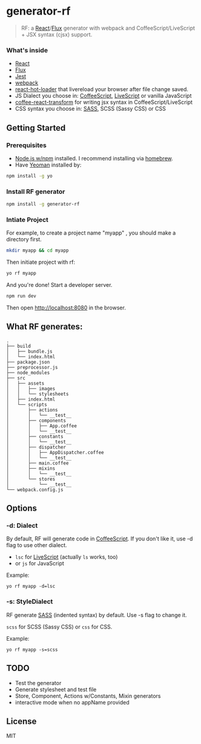 # generator-rf

> RF: a [React](http://facebook.github.io/react/)/[Flux](http://facebook.github.io/flux/) generator with webpack and CoffeeScript/LiveScript + JSX syntax (cjsx) support.


### What's inside
* [React](http://facebook.github.io/react/)
* [Flux](http://facebook.github.io/flux/)
* [Jest](http://facebook.github.io/jest)
* [webpack](http://webpack.github.io/)
* [react-hot-loader](https://gaearon.github.io/react-hot-loader/) that livereload your browser after file change saved.
* JS Dialect you choose in: [CoffeeScript](http://coffeescript.org/), [LiveScript](http://livescript.net) or vanilla JavaScript
* [coffee-react-transform](https://github.com/jsdf/coffee-react-transform) for writing jsx syntax in CoffeeScript/LiveScript
* CSS syntax you choose in: [SASS](http://sass-lang.com/), SCSS (Sassy CSS) or CSS

## Getting Started

### Prerequisites

* [Node.js w/npm](http://nodejs.org/) installed. I recommend installing via [homebrew](http://brew.sh/).
* Have [Yeoman](http://yeoman.io) installed by:

```bash
npm install -g yo
```
### Install RF generator

```bash
npm install -g generator-rf
```

### Intiate Project

For example, to create a project name "myapp" , you should make a directory
first.

```bash
mkdir myapp && cd myapp
```

Then initiate project with rf:

```bash
yo rf myapp
```

And you're done! Start a developer server.

```bash
npm run dev
```

Then open [http://localhost:8080](http://localhost:8080) in the browser.

## What RF generates:

    .
    ├── build
    │   ├── bundle.js
    │   └── index.html
    ├── package.json
    ├── preprocessor.js
    ├── node_modules
    ├── src
    │   ├── assets
    │   │   ├── images
    │   │   └── stylesheets
    │   ├── index.html
    │   └── scripts
    │       ├── actions
    │       │   └── __test__
    │       ├── components
    │       │   ├── App.coffee
    │       │   └── __test__
    │       ├── constants
    │       │   └── __test__
    │       ├── dispatcher
    │       │   ├── AppDispatcher.coffee
    │       │   └── __test__
    │       ├── main.coffee
    │       ├── mixins
    │       │   └── __test__
    │       └── stores
    │           └── __test__
    └── webpack.config.js

## Options

### -d: Dialect

By default, RF will generate code in [CoffeeScript](http://coffeescript.org/). If you don't like it, use -d flag to use other dialect.

* `lsc` for [LiveScript](http://livescript.net) (actually `ls` works, too)
* or `js` for JavaScript

Example:

    yo rf myapp -d=lsc

### -s: StyleDialect
RF generate [SASS](http://sass-lang.com/) (indented syntax) by default. Use -s flag to change it.

`scss` for SCSS (Sassy CSS) or `css` for CSS.

Example:

    yo rf myapp -s=scss

## TODO
* Test the generator
* Generate stylesheet and test file
* Store, Component, Actions w/Constants, Mixin generators
* interactive mode when no appName provided

## License

MIT
